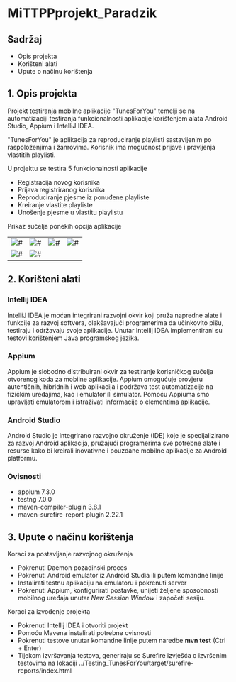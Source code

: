 # MiTTPPprojekt_Paradzik
## Sadržaj
<ul>
  <li>Opis projekta</li>
  <li>Korišteni alati</li>
  <li>Upute o načinu korištenja</li>
</ul>

## 1. Opis projekta
<p>Projekt testiranja mobilne aplikacije "TunesForYou" temelji se na automatizaciji testiranja funkcionalnosti aplikacije korištenjem alata Android Studio, Appium i IntelliJ IDEA.</p>
<p>"TunesForYou" je aplikacija za reproduciranje playlisti sastavljenim po raspoloženjima i žanrovima. Korisnik ima mogućnost prijave i pravljenja vlastitih playlisti.</p>
<p>U projektu se testira 5 funkcionalnosti aplikacije</p>
<ul>
  <li>Registracija novog korisnika</li>
  <li>Prijava registriranog korisnika</li>
  <li>Reproduciranje pjesme iz ponuđene playliste</li>
  <li>Kreiranje vlastite playliste</li>
  <li>Unošenje pjesme u vlastitu playlistu</li>
</ul>

<p>Prikaz sučelja ponekih opcija aplikacije</p>

<table>
  <tr>
    <td>
      <img src="https://i.postimg.cc/28JqqDhX/photo-5918059317632811492-y.jpg" alt="#">
    </td>
    <td>
      <img src="https://i.postimg.cc/FHCgTqMM/photo-5918059317632811491-y.jpg" alt="#">
    </td>
    <td>
      <img src="https://i.postimg.cc/tTW0zFMx/photo-5918059317632811490-y.jpg" alt="#">
    </td>
    <td>
      <img src=https://i.postimg.cc/qqcxQ7rw/photo-5918059317632811488-y.jpg" alt="#">
    </td>

  </tr>
  <tr>
    <td>
      <img src="https://i.postimg.cc/nhy0GNb3/photo-5918059317632811486-y.jpg" alt="#">
    </td>
    <td>
      <img src="https://i.postimg.cc/zD47r938/photo-5918059317632811487-y.jpg" alt="#">
    </td> 
  </tr>
</table>

## 2. Korišteni alati
### Intellij IDEA
<p>
IntelliJ IDEA je moćan integrirani razvojni okvir koji pruža napredne alate i funkcije za razvoj softvera, olakšavajući programerima da učinkovito pišu, testiraju i održavaju svoje aplikacije. Unutar Intellij IDEA implementirani su testovi korištenjem Java programskog jezika.</p>

### Appium
<p>Appium je slobodno distribuirani okvir za testiranje korisničkog sučelja otvorenog koda za
mobilne aplikacije. Appium omogućuje provjeru autentičnih, hibridnih i web aplikacija i podržava test
automatizacije na fizičkim uređajima, kao i emulator ili simulator. Pomoću Appiuma smo upravljati emulatorom i istraživati informacije o elementima aplikacije.</p>

### Android Studio
<p>Android Studio je integrirano razvojno okruženje (IDE) koje je specijalizirano za razvoj Android aplikacija, pružajući programerima sve potrebne alate i resurse kako bi kreirali inovativne i pouzdane mobilne aplikacije za Android platformu.</p>

### Ovisnosti
<ul>
  <li>appium 7.3.0</li>
  <li>testng 7.0.0</li>
  <li>maven-compiler-plugin 3.8.1</li>
  <li>maven-surefire-report-plugin 2.22.1</li>
</ul>

## 3. Upute o načinu korištenja
<p>Koraci za postavljanje razvojnog okruženja</p>
<ul>
  <li>Pokrenuti Daemon pozadinski proces</li>
  <li>Pokrenuti Android emulator iz Android Studia ili putem komandne linije
</li>
  <li>Instalirati testnu aplikaciju na emulatoru i pokrenuti server</li>
  <li>Pokrenuti Appium, konfigurirati postavke, unijeti željene sposobnosti mobilnog uređaja unutar <i>New Session Window</i> i započeti sesiju.</li>
</ul>

<p>Koraci za izvođenje projekta</p>
<ul>
  <li>Pokrenuti Intellij IDEA i otvoriti projekt</li>
  <li>Pomoću Mavena instalirati potrebne ovisnosti
</li>
  <li>Pokrenuti testove unutar komandne linije putem naredbe <b>mvn test</b> (Ctrl + Enter)</li>
  <li>Tijekom izvršavanja testova, generiraju se Surefire izvješća o izvršenim testovima na lokaciji ../Testing_TunesForYou/target/surefire-reports/index.html
</li>
</ul>
